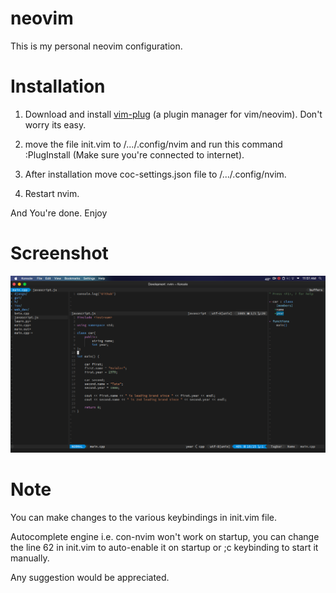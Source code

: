 # neovim

This is my personal neovim configuration.

# Installation

1. Download and install [vim-plug](https://github.com/junegunn/vim-plug) (a plugin manager for vim/neovim). Don't worry its easy.

2. move the file init.vim to /.../.config/nvim and run this command :PlugInstall (Make sure you're connected to internet).

3. After installation move coc-settings.json file to /.../.config/nvim.

4. Restart nvim.

And You're done. Enjoy

# Screenshot
![alt text](https://github.com/inferno-umar/neovim/blob/main/nvim.png)

# Note
You can make changes to the various keybindings in init.vim file.

Autocomplete engine i.e. con-nvim won't work on startup, you can change the line 62 in init.vim to auto-enable it on startup or ;c keybinding to start it manually.

Any suggestion would be appreciated.
